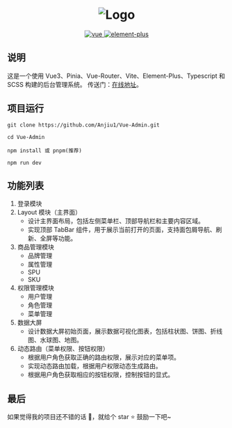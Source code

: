 <h1 align="center">
    <img src="https://img1.imgtp.com/2023/06/02/dih93Zck.png" alt="Logo">
</h1>
<p align="center">
    <a href="https://github.com/vuejs/vue">
      <img src="https://img.shields.io/badge/vue-3.3.4-brightgreen" alt="vue">
    </a>
    <a href="https://github.com/ElemeFE/element">
      <img src="https://img.shields.io/badge/element--plus-2.3.7-brightgreen" alt="element-plus">
    </a>
</p>

## 说明

这是一个使用 Vue3、Pinia、Vue-Router、Vite、Element-Plus、Typescript 和 SCSS 构建的后台管理系统。
传送门：[在线地址](http://43.138.113.163:81/)。


## 项目运行

```
git clone https://github.com/Anjiu1/Vue-Admin.git

cd Vue-Admin

npm install 或 pnpm(推荐)

npm run dev
```

## 功能列表

1. 登录模块
2. Layout 模块（主界面）
   - 设计主界面布局，包括左侧菜单栏、顶部导航栏和主要内容区域。
   - 实现顶部 TabBar 组件，用于展示当前打开的页面，支持面包屑导航、刷新、全屏等功能。
3. 商品管理模块
   - 品牌管理
   - 属性管理
   - SPU
   - SKU
4. 权限管理模块
   - 用户管理
   - 角色管理
   - 菜单管理
5. 数据大屏
   - 设计数据大屏初始页面，展示数据可视化图表，包括柱状图、饼图、折线图、水球图、地图。
6. 动态路由（菜单权限、按钮权限）
   - 根据用户角色获取正确的路由权限，展示对应的菜单项。
   - 实现动态路由加载，根据用户权限动态生成路由。
   - 根据用户角色获取相应的按钮权限，控制按钮的显式。

## 最后
如果觉得我的项目还不错的话 👏，就给个 star ⭐ 鼓励一下吧~
